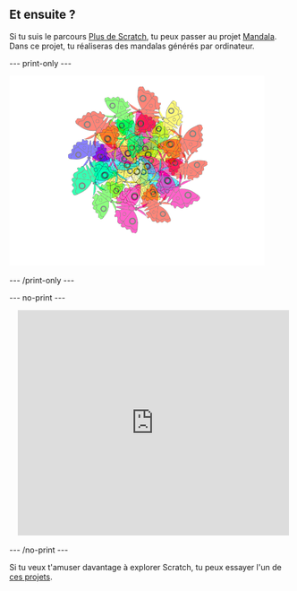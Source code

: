 ## Et ensuite ?

Si tu suis le parcours [Plus de Scratch](https://projects.raspberrypi.org/en/pathways/further-scratch), tu peux passer au projet [Mandala](https://projects.raspberrypi.org/en/projects/mandala). Dans ce projet, tu réaliseras des mandalas générés par ordinateur.

--- print-only ---

![Projet Mandala](images/mandala.png)

--- /print-only ---

--- no-print ---

<div class="scratch-preview" style="margin-left: 15px;">
  <iframe allowtransparency="true" width="485" height="402" src="https://scratch.mit.edu/projects/embed/536953224/?autostart=false" frameborder="0"></iframe>
</div>

--- /no-print ---

Si tu veux t'amuser davantage à explorer Scratch, tu peux essayer l'un de [ces projets](https://projects.raspberrypi.org/en/projects?software%5B%5D=scratch&curriculum%5B%5D=%201).
